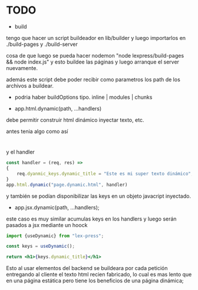 # TODO

- build

tengo que hacer un script buildeador en lib/builder y luego importarlos en ./build-pages y ./build-server

cosa de que luego se pueda hacer nodemon "node lexpress/build-pages && node index.js" y esto buildee las páginas y luego arranque el server nuevamente.

además este script debe poder recibir como parametros los path de los archivos a buildear.

- podria haber buildOptions tipo.
inline | modules | chunks



- app.html.dynamic(path, ...handlers)

debe permitir construir html dinámico inyectar texto, etc.

antes tenia algo como así

<html>
    <h1><dynamic key="dynamic_title"/></h1>
</html>

y el handler
```javascript
const handler = (req, res) =>
{
    req.dyanmic_keys.dynamic_title = "Este es mi super texto dinámico";
}
app.html.dynamic("page.dynamic.html", handler)
```

y también se podían disponibilizar las keys en un objeto javacript inyectado.

- app.jsx.dynamic(path, ...handlers);

este caso es muy similar acumulas keys en los handlers y luego serán pasados a jsx mediante un hoock

```jsx
import {useDynamic} from "lex-press";

const keys = useDynamic();

return <h1>{keys.dynamic_title}</h1>
```
Esto al usar elementos del backend se buildeara por cada petición entregando al cliente el texto html recien fabricado, lo cual es mas lento que en una página estática pero tiene los beneficios de una página dinámica;